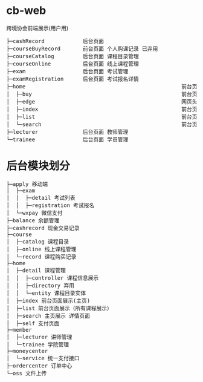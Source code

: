 # cb-web

跨境协会前端展示(用户用)


<pre>
├─cashRecord            后台页面
├─courseBuyRecord       前台页面 个人购课记录 已弃用
├─courseCatalog         后台页面 课程目录管理
├─courseOnline          后台页面 线上课程管理
├─exam                  后台页面 考试管理
├─examRegistration      后台页面 考试报名详情
├─home                                                 前台页面
│  ├─buy                                               前台页面 个人中心页面 购买页面 
│  ├─edge                                              网页头部尾部 登录注册页面
│  ├─index                                             前台页面 主页面（轮播图）
│  ├─list                                              前台页面 全部课程展示 单个课程信息展示
│  └─search                                            前台页面 查询结果
├─lecturer              后台页面 教师管理
└─trainee               后台页面 学员管理
</pre>
# 后台模块划分
<pre>
├─apply 移动端
│  ├─exam
│  │  ├─detail 考试列表
│  │  ├─registration 考试报名
│  └─wxpay 微信支付
├─balance 余额管理
├─cashrecord 现金交易记录
├─course
│  ├─catalog 课程目录
│  ├─online 线上课程管理
│  └─record 课程购买记录
├─home
│  ├─detail 课程管理
│  │  ├─controller 课程信息展示
│  │  ├─directory 弃用
│  │  └─entity 课程目录实体
│  ├─index 前台页面展示(主页)
│  ├─list 前台页面展示（所有课程展示）
│  ├─search 主页展示 详情页面
│  ├─self 支付页面
├─member
│  ├─lecturer 讲师管理
│  └─trainee 学院管理
├─moneycenter
│  └─service 统一支付接口
├─ordercenter 订单中心
└─oss 文件上传
</pre>